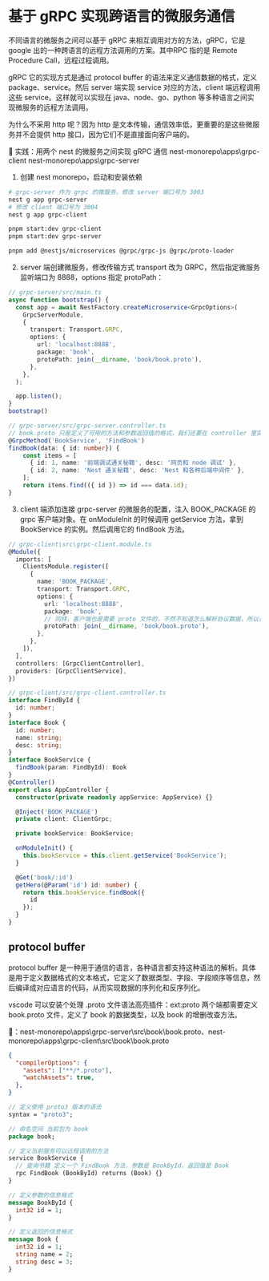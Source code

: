 # 基于 gRPC 实现跨语言的微服务通信

不同语言的微服务之间可以基于 gRPC 来相互调用对方的方法，gRPC，它是 google 出的一种跨语言的远程方法调用的方案。其中RPC 指的是 Remote Procedure Call，远程过程调用。

gRPC 它的实现方式是通过 protocol buffer 的语法来定义通信数据的格式，定义 package、service。然后 server 端实现 service 对应的方法，client 端远程调用这些 service。这样就可以实现在 java、node、go、python 等多种语言之间实现微服务的远程方法调用。

为什么不采用 http 呢？因为 http 是文本传输，通信效率低，更重要的是这些微服务并不会提供 http 接口，因为它们不是直接面向客户端的。

🌰 实践：用两个 nest 的微服务之间实现 gRPC 通信
nest-monorepo\apps\grpc-client
nest-monorepo\apps\grpc-server

1. 创建 nest monorepo，启动和安装依赖

```sh
# grpc-server 作为 grpc 的微服务，修改 server 端口号为 3003
nest g app grpc-server
# 修改 client 端口号为 3004
nest g app grpc-client

pnpm start:dev grpc-client
pnpm start:dev grpc-server

pnpm add @nestjs/microservices @grpc/grpc-js @grpc/proto-loader
```

2. server 端创建微服务，修改传输方式 transport 改为 GRPC，然后指定微服务监听端口为 8888，options 指定 protoPath：

```ts
// grpc-server/src/main.ts
async function bootstrap() {
  const app = await NestFactory.createMicroservice<GrpcOptions>(
    GrpcServerModule,
    {
      transport: Transport.GRPC,
      options: {
        url: 'localhost:8888',
        package: 'book',
        protoPath: join(__dirname, 'book/book.proto'),
      },
    },
  );

  app.listen();
}
bootstrap()

// grpc-server/src/grpc-server.controller.ts
// book.proto 只是定义了可用的方法和参数返回值的格式，我们还要在 controller 里实现对应的方法
@GrpcMethod('BookService', 'FindBook')
findBook(data: { id: number}) {
    const items = [
      { id: 1, name: '前端调试通关秘籍', desc: '网页和 node 调试' },
      { id: 2, name: 'Nest 通关秘籍', desc: 'Nest 和各种后端中间件' },
    ];
    return items.find(({ id }) => id === data.id);
}

```

3. client 端添加连接 grpc-server 的微服务的配置，注入 BOOK_PACKAGE 的 grpc 客户端对象。在 onModuleInit 的时候调用 getService 方法，拿到 BookService 的实例。然后调用它的 findBook 方法。

```ts
// grpc-client\src\grpc-client.module.ts
@Module({
  imports: [
    ClientsModule.register([
      {
        name: 'BOOK_PACKAGE',
        transport: Transport.GRPC,
        options: {
          url: 'localhost:8888',
          package: 'book',
          // 同样，客户端也是需要 proto 文件的，不然不知道怎么解析协议数据，所以也要复制一份 book/book.proto 文件。
          protoPath: join(__dirname, 'book/book.proto'),
        },
      },
    ]),
  ],
  controllers: [GrpcClientController],
  providers: [GrpcClientService],
})

// grpc-client/src/grpc-client.controller.ts
interface FindById {
  id: number;
}
interface Book {
  id: number;
  name: string;
  desc: string;  
}
interface BookService {
  findBook(param: FindById): Book 
}
@Controller()
export class AppController {
  constructor(private readonly appService: AppService) {}

  @Inject('BOOK_PACKAGE') 
  private client: ClientGrpc;

  private bookService: BookService;

  onModuleInit() {
    this.bookService = this.client.getService('BookService');
  }

  @Get('book/:id')
  getHero(@Param('id') id: number) {
    return this.bookService.findBook({
      id
    });
  }
}

```

## protocol buffer

protocol buffer 是一种用于通信的语言，各种语言都支持这种语法的解析。具体是用于定义数据格式的文本格式，它定义了数据类型、字段、字段顺序等信息，然后编译成对应语言的代码，从而实现数据的序列化和反序列化。

vscode 可以安装个处理 .proto 文件语法高亮插件：ext:proto
两个端都需要定义 book.proto 文件，定义了 book 的数据类型，以及 book 的增删改查方法。

🌰：nest-monorepo\apps\grpc-server\src\book\book.proto、nest-monorepo\apps\grpc-client\src\book\book.proto

```json :nest-cli.json 添加 assets 配置，让 nest 在 build 的时候把 proto 也复制到 dist 目录下
{
  "compilerOptions": {
    "assets": ["**/*.proto"],
    "watchAssets": true,
  },
}
```

```proto :book.proto
// 定义使用 proto3 版本的语法
syntax = "proto3";

// 命名空间 当前包为 book
package book;

// 定义当前服务可以远程调用的方法
service BookService {
  // 查询书籍 定义一个 FindBook 方法，参数是 BookById，返回值是 Book
  rpc FindBook (BookById) returns (Book) {}
}

// 定义参数的信息格式
message BookById {
  int32 id = 1;
}

// 定义返回的信息格式
message Book {
  int32 id = 1;
  string name = 2;
  string desc = 3;
}
```
